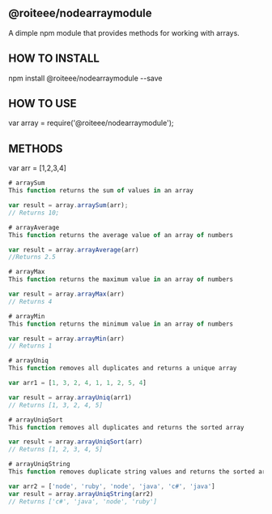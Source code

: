 ## @roiteee/nodearraymodule
A dimple npm module that provides methods for working with arrays.

## HOW TO INSTALL
npm install @roiteee/nodearraymodule --save

## HOW TO USE
var array = require('@roiteee/nodearraymodule');

## METHODS
var arr = [1,2,3,4]

```javascript
# arraySum
This function returns the sum of values in an array

var result = array.arraySum(arr);
// Returns 10;

# arrayAverage
This function returns the average value of an array of numbers

var result = array.arrayAverage(arr)
//Returns 2.5

# arrayMax
This function returns the maximum value in an array of numbers

var result = array.arrayMax(arr)
// Returns 4

# arrayMin
This function returns the minimum value in an array of numbers

var result = array.arrayMin(arr)
// Returns 1

# arrayUniq
This function removes all duplicates and returns a unique array

var arr1 = [1, 3, 2, 4, 1, 1, 2, 5, 4]

var result = array.arrayUniq(arr1)
// Returns [1, 3, 2, 4, 5]

# arrayUniqSort
This function removes all duplicates and returns the sorted array

var result = array.arrayUniqSort(arr)
// Returns [1, 2, 3, 4, 5]

# arrayUniqString
This function removes duplicate string values and returns the sorted array

var arr2 = ['node', 'ruby', 'node', 'java', 'c#', 'java']
var result = array.arrayUniqString(arr2)
// Returns ['c#', 'java', 'node', 'ruby']